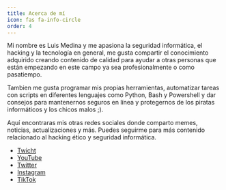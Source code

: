 ```yaml
---
title: Acerca de mí
icon: fas fa-info-circle
order: 4
---
```

Mi nombre es Luis Medina y me apasiona la seguridad informática, el hacking y la tecnología en general, me gusta compartir el conocimiento adquirido creando contenido de calidad para ayudar a otras personas que están empezando en este campo ya sea profesionalmente o como pasatiempo.


Tambien me gusta programar mis propias herramientas, automatizar tareas con scripts en diferentes lenguajes como Python, Bash y Powershell y dar consejos para mantenernos seguros en línea y protegernos de los piratas informáticos y los chicos malos ;).



Aquí encontraras mis otras redes sociales donde comparto memes, noticias, actualizaciones y más. Puedes seguirme para más contenido relacionado al hacking ético y seguridad informática.



- [Twicht](https://twitch.tv/c04tl)
- [YouTube](https://youtube.com/c04tl)
- [Twitter](https://twitter.com/c04tl)
- [Instagram](https://instagram.com/c04l)
- [TikTok](https://www.tiktok.com/@c04tl)






